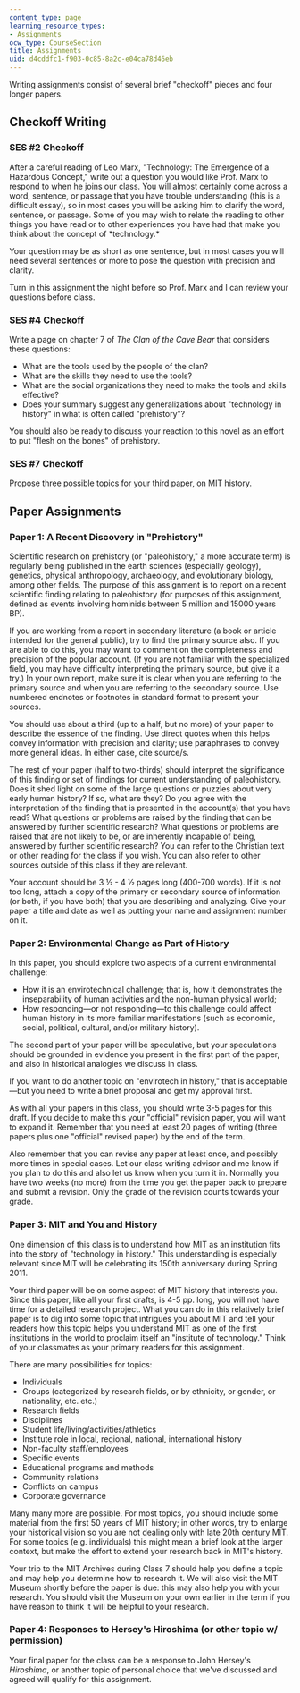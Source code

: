 ```yaml
---
content_type: page
learning_resource_types:
- Assignments
ocw_type: CourseSection
title: Assignments
uid: d4cddfc1-f903-0c85-8a2c-e04ca78d46eb
---
```


Writing assignments consist of several brief "checkoff" pieces and four longer papers.

Checkoff Writing
----------------

### SES #2 Checkoff

After a careful reading of Leo Marx, "Technology: The Emergence of a Hazardous Concept," write out a question you would like Prof. Marx to respond to when he joins our class. You will almost certainly come across a word, sentence, or passage that you have trouble understanding (this is a difficult essay), so in most cases you will be asking him to clarify the word, sentence, or passage. Some of you may wish to relate the reading to other things you have read or to other experiences you have had that make you think about the concept of \*technology.\*

Your question may be as short as one sentence, but in most cases you will need several sentences or more to pose the question with precision and clarity.

Turn in this assignment the night before so Prof. Marx and I can review your questions before class.

### SES #4 Checkoff

Write a page on chapter 7 of _The Clan of the Cave Bear_ that considers these questions:

*   What are the tools used by the people of the clan?
*   What are the skills they need to use the tools?
*   What are the social organizations they need to make the tools and skills effective?
*   Does your summary suggest any generalizations about "technology in history" in what is often called "prehistory"?

You should also be ready to discuss your reaction to this novel as an effort to put "flesh on the bones" of prehistory.

### SES #7 Checkoff

Propose three possible topics for your third paper, on MIT history.

Paper Assignments
-----------------

### Paper 1: A Recent Discovery in "Prehistory"

Scientific research on prehistory (or "paleohistory," a more accurate term) is regularly being published in the earth sciences (especially geology), genetics, physical anthropology, archaeology, and evolutionary biology, among other fields. The purpose of this assignment is to report on a recent scientific finding relating to paleohistory (for purposes of this assignment, defined as events involving hominids between 5 million and 15000 years BP).

If you are working from a report in secondary literature (a book or article intended for the general public), try to find the primary source also. If you are able to do this, you may want to comment on the completeness and precision of the popular account. (If you are not familiar with the specialized field, you may have difficulty interpreting the primary source, but give it a try.) In your own report, make sure it is clear when you are referring to the primary source and when you are referring to the secondary source. Use numbered endnotes or footnotes in standard format to present your sources.

You should use about a third (up to a half, but no more) of your paper to describe the essence of the finding. Use direct quotes when this helps convey information with precision and clarity; use paraphrases to convey more general ideas. In either case, cite source/s.

The rest of your paper (half to two-thirds) should interpret the significance of this finding or set of findings for current understanding of paleohistory. Does it shed light on some of the large questions or puzzles about very early human history? If so, what are they? Do you agree with the interpretation of the finding that is presented in the account(s) that you have read? What questions or problems are raised by the finding that can be answered by further scientific research? What questions or problems are raised that are not likely to be, or are inherently incapable of being, answered by further scientific research? You can refer to the Christian text or other reading for the class if you wish. You can also refer to other sources outside of this class if they are relevant.

Your account should be 3 ½ - 4 ½ pages long (400-700 words). If it is not too long, attach a copy of the primary or secondary source of information (or both, if you have both) that you are describing and analyzing. Give your paper a title and date as well as putting your name and assignment number on it.

### Paper 2: Environmental Change as Part of History

In this paper, you should explore two aspects of a current environmental challenge:

*   How it is an envirotechnical challenge; that is, how it demonstrates the inseparability of human activities and the non-human physical world;
*   How responding—or not responding—to this challenge could affect human history in its more familiar manifestations (such as economic, social, political, cultural, and/or military history).

The second part of your paper will be speculative, but your speculations should be grounded in evidence you present in the first part of the paper, and also in historical analogies we discuss in class.

If you want to do another topic on "envirotech in history," that is acceptable—but you need to write a brief proposal and get my approval first.

As with all your papers in this class, you should write 3-5 pages for this draft. If you decide to make this your "official" revision paper, you will want to expand it. Remember that you need at least 20 pages of writing (three papers plus one "official" revised paper) by the end of the term.

Also remember that you can revise any paper at least once, and possibly more times in special cases. Let our class writing advisor and me know if you plan to do this and also let us know when you turn it in. Normally you have two weeks (no more) from the time you get the paper back to prepare and submit a revision. Only the grade of the revision counts towards your grade.

### Paper 3: MIT and You and History

One dimension of this class is to understand how MIT as an institution fits into the story of "technology in history." This understanding is especially relevant since MIT will be celebrating its 150th anniversary during Spring 2011.

Your third paper will be on some aspect of MIT history that interests you. Since this paper, like all your first drafts, is 4-5 pp. long, you will not have time for a detailed research project. What you can do in this relatively brief paper is to dig into some topic that intrigues you about MIT and tell your readers how this topic helps you understand MIT as one of the first institutions in the world to proclaim itself an "institute of technology." Think of your classmates as your primary readers for this assignment.

There are many possibilities for topics:

*   Individuals
*   Groups (categorized by research fields, or by ethnicity, or gender, or nationality, etc. etc.)
*   Research fields
*   Disciplines
*   Student life/living/activities/athletics
*   Institute role in local, regional, national, international history
*   Non-faculty staff/employees
*   Specific events
*   Educational programs and methods
*   Community relations
*   Conflicts on campus
*   Corporate governance

Many many more are possible. For most topics, you should include some material from the first 50 years of MIT history; in other words, try to enlarge your historical vision so you are not dealing only with late 20th century MIT. For some topics (e.g. individuals) this might mean a brief look at the larger context, but make the effort to extend your research back in MIT's history.

Your trip to the MIT Archives during Class 7 should help you define a topic and may help you determine how to research it. We will also visit the MIT Museum shortly before the paper is due: this may also help you with your research. You should visit the Museum on your own earlier in the term if you have reason to think it will be helpful to your research.

### Paper 4: Responses to Hersey's Hiroshima (or other topic w/ permission)

Your final paper for the class can be a response to John Hersey's _Hiroshima_, or another topic of personal choice that we've discussed and agreed will qualify for this assignment.